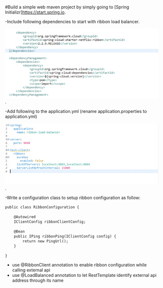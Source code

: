 

#Build a simple web maven project by simply going to [Spring Initializr]https://start.spring.io.

-Include following dependencies to start with ribbon load balancer.

![Ribbon Dependencies](/img/dependencies.jpg).

-Add following to the application.yml (rename application.properties to application.yml)

![Ribbon Dependencies](/img/application-yml.jpg).
	
	
-Write a configuration class to setup ribbon configuration as follow:
```
public class RibbonConfiguration {

	@Autowired
    IClientConfig ribbonClientConfig;
 
    @Bean
    public IPing ribbonPing(IClientConfig config) {
        return new PingUrl();
    }
 
}
```

- use @RibbonClient annotation to enable ribbon configuration while calling external api
- use @LoadBalanced annotation to let RestTemplate identify external api address through its name